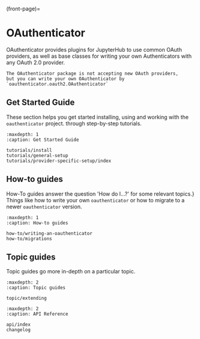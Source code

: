 (front-page)=

# OAuthenticator

OAuthenticator provides plugins for JupyterHub to use common OAuth providers,
as well as base classes for writing your own Authenticators with any OAuth 2.0 provider.

```{warning}
The OAuthenticator package is not accepting new OAuth providers,
but you can write your own OAuthenticator by `oauthenticator.oauth2.OAuthenticator`
```

## Get Started Guide
These section helps you get started installing, using and working with the `oauthenticator` project.
through step-by-step tutorials.

```{toctree}
:maxdepth: 1
:caption: Get Started Guide

tutorials/install
tutorials/general-setup
tutorials/provider-specific-setup/index
```

## How-to guides

How-To guides answer the question 'How do I...?' for some relevant topics.}
Things like how to write your own `oauthenticator` or how to migrate to a newer `oauthenticator` version.

```{toctree}
:maxdepth: 1
:caption: How-to guides

how-to/writing-an-oauthenticator
how-to/migrations
```

## Topic guides

Topic guides go more in-depth on a particular topic.

```{toctree}
:maxdepth: 2
:caption: Topic guides

topic/extending
```

```{toctree}
:maxdepth: 2
:caption: API Reference

api/index
changelog
```
